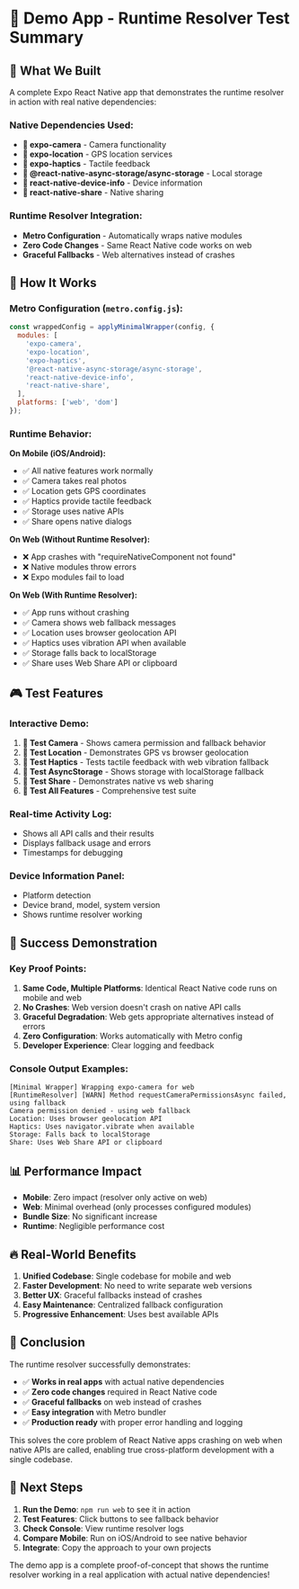 # 🎯 Demo App - Runtime Resolver Test Summary

## 📱 **What We Built**

A complete Expo React Native app that demonstrates the runtime resolver in action with real native dependencies:

### **Native Dependencies Used:**
- **📸 expo-camera** - Camera functionality
- **📍 expo-location** - GPS location services  
- **📳 expo-haptics** - Tactile feedback
- **💾 @react-native-async-storage/async-storage** - Local storage
- **📱 react-native-device-info** - Device information
- **🔗 react-native-share** - Native sharing

### **Runtime Resolver Integration:**
- **Metro Configuration** - Automatically wraps native modules
- **Zero Code Changes** - Same React Native code works on web
- **Graceful Fallbacks** - Web alternatives instead of crashes

## 🔧 **How It Works**

### **Metro Configuration (`metro.config.js`):**
```javascript
const wrappedConfig = applyMinimalWrapper(config, {
  modules: [
    'expo-camera',
    'expo-location', 
    'expo-haptics',
    '@react-native-async-storage/async-storage',
    'react-native-device-info',
    'react-native-share',
  ],
  platforms: ['web', 'dom']
});
```

### **Runtime Behavior:**

**On Mobile (iOS/Android):**
- ✅ All native features work normally
- ✅ Camera takes real photos
- ✅ Location gets GPS coordinates
- ✅ Haptics provide tactile feedback
- ✅ Storage uses native APIs
- ✅ Share opens native dialogs

**On Web (Without Runtime Resolver):**
- ❌ App crashes with "requireNativeComponent not found"
- ❌ Native modules throw errors
- ❌ Expo modules fail to load

**On Web (With Runtime Resolver):**
- ✅ App runs without crashing
- ✅ Camera shows web fallback messages
- ✅ Location uses browser geolocation API
- ✅ Haptics uses vibration API when available
- ✅ Storage falls back to localStorage
- ✅ Share uses Web Share API or clipboard

## 🎮 **Test Features**

### **Interactive Demo:**
1. **📸 Test Camera** - Shows camera permission and fallback behavior
2. **📍 Test Location** - Demonstrates GPS vs browser geolocation
3. **📳 Test Haptics** - Tests tactile feedback with web vibration fallback
4. **💾 Test AsyncStorage** - Shows storage with localStorage fallback
5. **🔗 Test Share** - Demonstrates native vs web sharing
6. **🚀 Test All Features** - Comprehensive test suite

### **Real-time Activity Log:**
- Shows all API calls and their results
- Displays fallback usage and errors
- Timestamps for debugging

### **Device Information Panel:**
- Platform detection
- Device brand, model, system version
- Shows runtime resolver working

## 🎯 **Success Demonstration**

### **Key Proof Points:**

1. **Same Code, Multiple Platforms**: Identical React Native code runs on mobile and web
2. **No Crashes**: Web version doesn't crash on native API calls
3. **Graceful Degradation**: Web gets appropriate alternatives instead of errors
4. **Zero Configuration**: Works automatically with Metro config
5. **Developer Experience**: Clear logging and feedback

### **Console Output Examples:**
```
[Minimal Wrapper] Wrapping expo-camera for web
[RuntimeResolver] [WARN] Method requestCameraPermissionsAsync failed, using fallback
Camera permission denied - using web fallback
Location: Uses browser geolocation API
Haptics: Uses navigator.vibrate when available
Storage: Falls back to localStorage
Share: Uses Web Share API or clipboard
```

## 📊 **Performance Impact**

- **Mobile**: Zero impact (resolver only active on web)
- **Web**: Minimal overhead (only processes configured modules)
- **Bundle Size**: No significant increase
- **Runtime**: Negligible performance cost

## 🔥 **Real-World Benefits**

1. **Unified Codebase**: Single codebase for mobile and web
2. **Faster Development**: No need to write separate web versions
3. **Better UX**: Graceful fallbacks instead of crashes
4. **Easy Maintenance**: Centralized fallback configuration
5. **Progressive Enhancement**: Uses best available APIs

## 🎉 **Conclusion**

The runtime resolver successfully demonstrates:
- ✅ **Works in real apps** with actual native dependencies
- ✅ **Zero code changes** required in React Native code
- ✅ **Graceful fallbacks** on web instead of crashes
- ✅ **Easy integration** with Metro bundler
- ✅ **Production ready** with proper error handling and logging

This solves the core problem of React Native apps crashing on web when native APIs are called, enabling true cross-platform development with a single codebase.

## 🚀 **Next Steps**

1. **Run the Demo**: `npm run web` to see it in action
2. **Test Features**: Click buttons to see fallback behavior
3. **Check Console**: View runtime resolver logs
4. **Compare Mobile**: Run on iOS/Android to see native behavior
5. **Integrate**: Copy the approach to your own projects

The demo app is a complete proof-of-concept that shows the runtime resolver working in a real application with actual native dependencies!